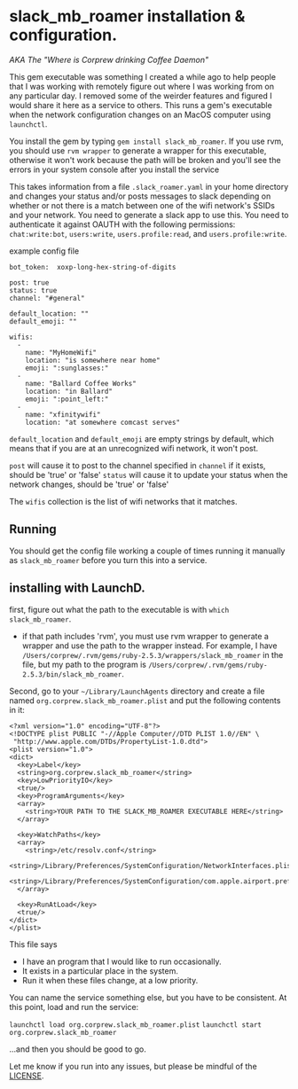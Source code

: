 # slack_mb_roamer installation & configuration.

_AKA The "Where is Corprew drinking Coffee Daemon"_ 

This gem executable was something I created a while ago to help people that I was working with remotely figure out where I was working from on any particular day.  I removed some of the weirder features and figured I would share it here as a service to others. This runs a gem's executable when the network configuration changes on an MacOS computer using `launchctl`.

You install the gem by typing `gem install slack_mb_roamer`.  If you use rvm, you should use `rvm wrapper` to generate a wrapper for this executable, otherwise it won't work because the path will be broken and you'll see the errors in your system console after you install the service

This takes information from a file `.slack_roamer.yaml` in your home directory and changes your status and/or posts messages to slack depending on whether or not there is a match between one of the wifi network's SSIDs and your network.  You need to generate a slack app to use this.  You need to authenticate it against OAUTH with the following permissions: `chat:write:bot`, `users:write`, `users.profile:read`, and `users.profile:write`.



example config file
```
bot_token:  xoxp-long-hex-string-of-digits

post: true
status: true
channel: "#general"

default_location: ""
default_emoji: ""

wifis:
  -
    name: "MyHomeWifi"
    location: "is somewhere near home"
    emoji: ":sunglasses:"
  -
    name: "Ballard Coffee Works"
    location: "in Ballard"
    emoji: ":point_left:"
  -
    name: "xfinitywifi"
    location: "at somewhere comcast serves"
```

`default_location` and `default_emoji` are empty strings by default, which means that if you are at an unrecognized wifi network, it won't post.  

`post` will cause it to post to the channel specified in `channel` if it exists, should be 'true' or 'false'
`status` will cause it to update your status when the network changes, should be 'true' or 'false'

The `wifis` collection is the list of wifi networks that it matches.  

## Running

You should get the config file working a couple of times running it manually as `slack_mb_roamer` before you turn this into a service.

## installing with LaunchD.

first, figure out what the path to the executable is with `which slack_mb_roamer`.

* if that path includes 'rvm', you must use rvm wrapper to generate a wrapper and use the path to the wrapper instead.  For example, I have `/Users/corprew/.rvm/gems/ruby-2.5.3/wrappers/slack_mb_roamer` in the file, but my path to the program is `/Users/corprew/.rvm/gems/ruby-2.5.3/bin/slack_mb_roamer`.

Second, go to your `~/Library/LaunchAgents` directory and create a file named `org.corprew.slack_mb_roamer.plist` and put the following contents in it:

```
<?xml version="1.0" encoding="UTF-8"?>
<!DOCTYPE plist PUBLIC "-//Apple Computer//DTD PLIST 1.0//EN" \
 "http://www.apple.com/DTDs/PropertyList-1.0.dtd">
<plist version="1.0">
<dict>
  <key>Label</key>
  <string>org.corprew.slack_mb_roamer</string>
  <key>LowPriorityIO</key>
  <true/>
  <key>ProgramArguments</key>
  <array>
    <string>YOUR PATH TO THE SLACK_MB_ROAMER EXECUTABLE HERE</string>
  </array>

  <key>WatchPaths</key>
  <array>
    <string>/etc/resolv.conf</string>
    <string>/Library/Preferences/SystemConfiguration/NetworkInterfaces.plist</string>
    <string>/Library/Preferences/SystemConfiguration/com.apple.airport.preferences.plist</string>
  </array>

  <key>RunAtLoad</key>
  <true/>
</dict>
</plist>
```

This file says
* I have an program that I would like to run occasionally.
* It exists in a particular place in the system.
* Run it when these files change, at a low priority.

You can name the service something else, but you have to be consistent.  At this point, load and run the service:

`launchctl load org.corprew.slack_mb_roamer.plist`
`launchctl start org.corprew.slack_mb_roamer`

...and then you should be good to go.

Let me know if you run into any issues, but please be mindful of the [LICENSE](LICENSE.txt).
